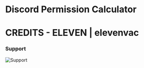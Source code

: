 # Discord Permission Calculator

# CREDITS - ELEVEN | elevenvac

### Support
![Support](https://discordapp.com/api/guilds/881757859099070464/widget.png?style=banner4)
